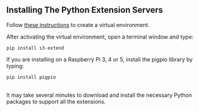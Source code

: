 ## Installing The Python Extension Servers

Follow [these instructions](https://packaging.python.org/en/latest/guides/installing-using-pip-and-virtual-environments/) to create a virtual environment.

After activating the virtual environment, open a terminal window and type:


```angular2html
pip install s3-extend
```

If you are installing on a Raspberry Pi 3, 4 or 5, install the pigpio library by typing:

```angular2html
pip install pigpio
```

<br>
 It may take several minutes to download and install the necessary
Python packages to support all the extensions.
 


